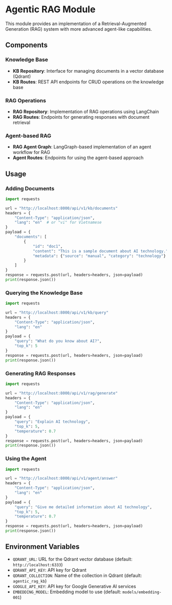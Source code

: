 
# Agentic RAG Module

This module provides an implementation of a Retrieval-Augmented Generation (RAG) system with more advanced agent-like capabilities.

## Components

### Knowledge Base

- **KB Repository**: Interface for managing documents in a vector database (Qdrant)
- **KB Routes**: REST API endpoints for CRUD operations on the knowledge base

### RAG Operations

- **RAG Repository**: Implementation of RAG operations using LangChain
- **RAG Routes**: Endpoints for generating responses with document retrieval

### Agent-based RAG

- **RAG Agent Graph**: LangGraph-based implementation of an agent workflow for RAG
- **Agent Routes**: Endpoints for using the agent-based approach

## Usage

### Adding Documents

```python
import requests

url = "http://localhost:8000/api/v1/kb/documents"
headers = {
    "Content-Type": "application/json",
    "lang": "en"  # or "vi" for Vietnamese
}
payload = {
    "documents": [
        {
            "id": "doc1",
            "content": "This is a sample document about AI technology.",
            "metadata": {"source": "manual", "category": "technology"}
        }
    ]
}
response = requests.post(url, headers=headers, json=payload)
print(response.json())
```

### Querying the Knowledge Base

```python
import requests

url = "http://localhost:8000/api/v1/kb/query"
headers = {
    "Content-Type": "application/json",
    "lang": "en"
}
payload = {
    "query": "What do you know about AI?",
    "top_k": 5
}
response = requests.post(url, headers=headers, json=payload)
print(response.json())
```

### Generating RAG Responses

```python
import requests

url = "http://localhost:8000/api/v1/rag/generate"
headers = {
    "Content-Type": "application/json",
    "lang": "en"
}
payload = {
    "query": "Explain AI technology",
    "top_k": 5,
    "temperature": 0.7
}
response = requests.post(url, headers=headers, json=payload)
print(response.json())
```

### Using the Agent

```python
import requests

url = "http://localhost:8000/api/v1/agent/answer"
headers = {
    "Content-Type": "application/json",
    "lang": "en"
}
payload = {
    "query": "Give me detailed information about AI technology",
    "top_k": 5,
    "temperature": 0.7
}
response = requests.post(url, headers=headers, json=payload)
print(response.json())
```

## Environment Variables

- `QDRANT_URL`: URL for the Qdrant vector database (default: `http://localhost:6333`)
- `QDRANT_API_KEY`: API key for Qdrant
- `QDRANT_COLLECTION`: Name of the collection in Qdrant (default: `agentic_rag_kb`)
- `GOOGLE_API_KEY`: API key for Google Generative AI services
- `EMBEDDING_MODEL`: Embedding model to use (default: `models/embedding-001`)
